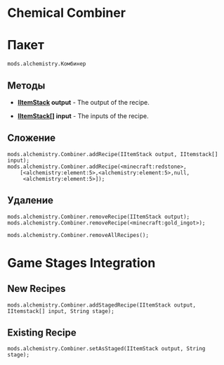 # Chemical Combiner

# Пакет
```zenscript
mods.alchemistry.Комбинер
```

## Методы
- **[IItemStack](/Vanilla/Items/IItemStack/) output** - The output of the recipe.

- **[IItemStack](/Vanilla/Items/IItemStack/)[] input** - The inputs of the recipe.


## Сложение
```zenscript
mods.alchemistry.Combiner.addRecipe(IItemStack output, IItemstack[] input);
mods.alchemistry.Combiner.addRecipe(<minecraft:redstone>,
    [<alchemistry:element:5>,<alchemistry:element:5>,null,
     <alchemistry:element:5>]);
```

## Удаление
```zenscript
mods.alchemistry.Combiner.removeRecipe(IItemStack output);
mods.alchemistry.Combiner.removeRecipe(<minecraft:gold_ingot>);

mods.alchemistry.Combiner.removeAllRecipes();
```


# Game Stages Integration

## New Recipes
```zenscript
mods.alchemistry.Combiner.addStagedRecipe(IItemStack output, IItemstack[] input, String stage);
```

## Existing Recipe

```zenscript
mods.alchemistry.Combiner.setAsStaged(IItemStack output, String stage);
```
